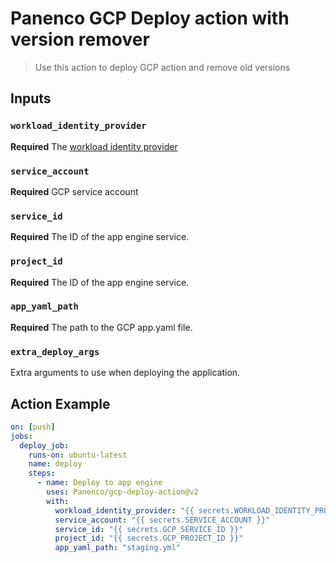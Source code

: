 # Panenco GCP Deploy action with version remover

> Use this action to deploy GCP action and remove old versions

## Inputs

### `workload_identity_provider`

**Required** The [workload identity provider](https://cloud.google.com/iam/docs/workload-identity-federation)

### `service_account`

**Required** GCP service account

### `service_id`

**Required** The ID of the app engine service.

### `project_id`

**Required** The ID of the app engine service.

### `app_yaml_path`

**Required** The path to the GCP app.yaml file.

### `extra_deploy_args`

Extra arguments to use when deploying the application.

## Action Example

```yaml
on: [push]
jobs:
  deploy_job:
    runs-on: ubuntu-latest
    name: deploy
    steps:
      - name: Deploy to app engine
        uses: Panenco/gcp-deploy-action@v2
        with:
          workload_identity_provider: "{{ secrets.WORKLOAD_IDENTITY_PROVIDER }}"
          service_account: "{{ secrets.SERVICE_ACCOUNT }}"
          service_id: "{{ secrets.GCP_SERVICE_ID }}"
          project_id: "{{ secrets.GCP_PROJECT_ID }}"
          app_yaml_path: "staging.yml"
```
